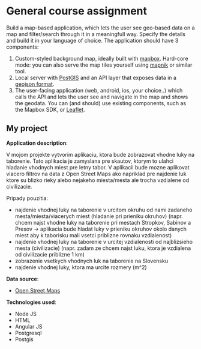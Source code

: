 # General course assignment

Build a map-based application, which lets the user see geo-based data on a map and filter/search through it in a meaningfull way. Specify the details and build it in your language of choice. The application should have 3 components:

1. Custom-styled background map, ideally built with [mapbox](http://mapbox.com). Hard-core mode: you can also serve the map tiles yourself using [mapnik](http://mapnik.org/) or similar tool.
2. Local server with [PostGIS](http://postgis.net/) and an API layer that exposes data in a [geojson format](http://geojson.org/).
3. The user-facing application (web, android, ios, your choice..) which calls the API and lets the user see and navigate in the map and shows the geodata. You can (and should) use existing components, such as the Mapbox SDK, or [Leaflet](http://leafletjs.com/).


## My project

**Application description**: 

V mojom projekte vytvorim aplikaciu, ktora bude zobrazovat vhodne luky na taborenie. Tato aplikacia je zamyslana pre skautov, ktorym to ulahci hladanie vhodnych miest pre letny tabor. V aplikacii bude mozne aplikovat viacero filtrov na data z Open Street Maps ako napriklad pre najdenie luk ktore su blizko rieky alebo nejakeho miesta/mesta ale trocha vzdialene od civilizacie.

Pripady pouzitia:
- najdenie vhodnej luky na taborenie v urcitom okruhu od nami zadaneho mesta/miesta/viacerych miest (hladanie pri prieniku okruhov) (napr. chcem najst vhodne luky na taborenie pri mestach Stropkov, Sabinov a Presov -> aplikacia bude hladat luky v prieniku okruhov okolo danych miest aby k taborisku mali vsetci priblizne rovnaku vzdialenost)
- najdenie vhodnej luky na taborenie v urcitej vzdialenosti od najblizsieho mesta (civilizacie) (napr. zadam ze chcem najst luku, ktora je vzdialena od civilizacie priblizne 1 km)
- zobrazenie vsetkych vhodnych luk na taborenie na Slovensku
- najdenie vhodnej luky, ktora ma urcite rozmery (m^2)

**Data source**: 

- [Open Street Maps](https://www.openstreetmap.org/)


**Technologies used**: 

- Node JS
- HTML
- Angular JS
- Postgresql
- Postgis
